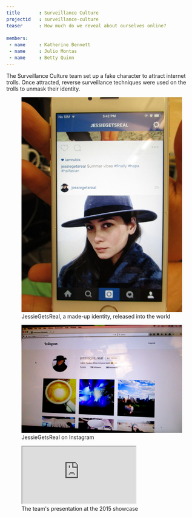 ```yaml
---
title       : Surveillance Culture
projectid   : surveillance-culture
teaser		: How much do we reveal about ourselves online?

members:
 - name     : Katherine Bennett
 - name     : Julio Montas
 - name     : Betty Quinn
---
```

The Surveillance Culture team set up a fake character to attract internet trolls. Once attracted, reverse surveillance techniques were used on the trolls to unmask their identity.

<figure>
	<img src="/images/projects/2015/surveillance-culture/phone.jpg" alt="JessieGetsReal, a made-up identity, released into the world" />
	<figcaption>JessieGetsReal, a made-up identity, released into the world</figcaption>
</figure>

<figure>
	<img src="/images/projects/2015/surveillance-culture/instagram.jpg" alt="JessieGetsReal on Instagram" />
	<figcaption>JessieGetsReal on Instagram</figcaption>
</figure>

<figure class="video ratio-55 with-caption">
	<iframe src="https://www.youtube.com/embed/ZTbdu-VR59U" allowfullscreen></iframe>
	<figcaption>The team's presentation at the 2015 showcase</figcaption>
</figure>